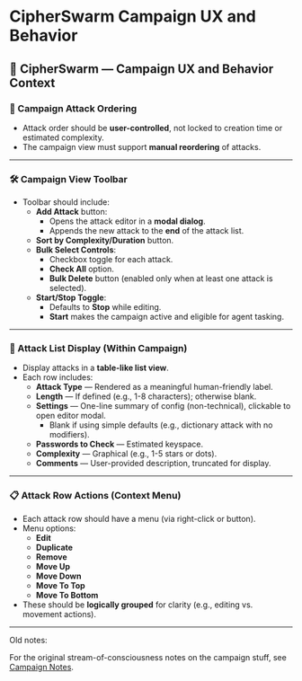 # CipherSwarm Campaign UX and Behavior

## 🧠 CipherSwarm — Campaign UX and Behavior Context

### 🎯 Campaign Attack Ordering

- Attack order should be **user-controlled**, not locked to creation time or estimated complexity.
- The campaign view must support **manual reordering** of attacks.

---

### 🛠️ Campaign View Toolbar

- Toolbar should include:
    - **Add Attack** button:
        - Opens the attack editor in a **modal dialog**.
        - Appends the new attack to the **end** of the attack list.
    - **Sort by Complexity/Duration** button.
    - **Bulk Select Controls**:
        - Checkbox toggle for each attack.
        - **Check All** option.
        - **Bulk Delete** button (enabled only when at least one attack is selected).
    - **Start/Stop Toggle**:
        - Defaults to **Stop** while editing.
        - **Start** makes the campaign active and eligible for agent tasking.

---

### 🧩 Attack List Display (Within Campaign)

- Display attacks in a **table-like list view**.
- Each row includes:
    - **Attack Type** — Rendered as a meaningful human-friendly label.
    - **Length** — If defined (e.g., 1-8 characters); otherwise blank.
    - **Settings** — One-line summary of config (non-technical), clickable to open editor modal.
        - Blank if using simple defaults (e.g., dictionary attack with no modifiers).
    - **Passwords to Check** — Estimated keyspace.
    - **Complexity** — Graphical (e.g., 1-5 stars or dots).
    - **Comments** — User-provided description, truncated for display.

---

### 📋 Attack Row Actions (Context Menu)

- Each attack row should have a menu (via right-click or button).
- Menu options:
    - **Edit**
    - **Duplicate**
    - **Remove**
    - **Move Up**
    - **Move Down**
    - **Move To Top**
    - **Move To Bottom**
- These should be **logically grouped** for clarity (e.g., editing vs. movement actions).

---

Old notes:

For the original stream-of-consciousness notes on the campaign stuff, see [Campaign Notes](original_notes/campaigns.md).
